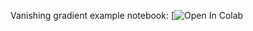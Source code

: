 Vanishing gradient example notebook:
[![Open In Colab](https://colab.research.google.com/github/neychev/harbour_dlia2019/blob/master/day03_Vanishing_grad_n_CNN/vanishing_grad_example.ipynb)
